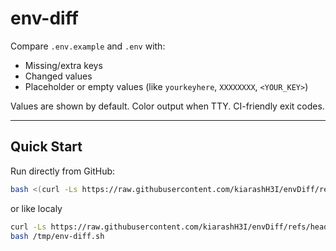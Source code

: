 # env-diff

Compare `.env.example` and `.env` with:
- Missing/extra keys
- Changed values
- Placeholder or empty values (like `yourkeyhere`, `XXXXXXXX`, `<YOUR_KEY>`)

Values are shown by default. Color output when TTY. CI-friendly exit codes.

---

## Quick Start

Run directly from GitHub:
```bash
bash <(curl -Ls https://raw.githubusercontent.com/kiarashH3I/envDiff/refs/heads/main/env-diff.sh)
```
or like localy
```bash
curl -Ls https://raw.githubusercontent.com/kiarashH3I/envDiff/refs/heads/main/env-diff.sh -o /tmp/env-diff.sh
bash /tmp/env-diff.sh

